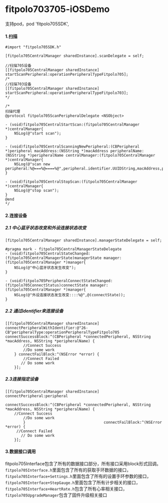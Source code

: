 # fitpolo703705-iOSDemo

支持pod，pod 'fitpolo705SDK',
#### 1.扫描
```
#import "fitpolo705SDK.h"

[fitpolo705CentralManager sharedInstance].scanDelegate = self;

//扫描705设备
[[fitpolo705CentralManager sharedInstance] startScanPeripheral:operationPeripheralTypeFitpolo705];
/*
//扫描703设备
[[fitpolo705CentralManager sharedInstance] startScanPeripheral:operationPeripheralTypeFitpolo703];
*/

/*
扫描代理
@protocol fitpolo705ScanPeripheralDelegate <NSObject>

- (void)fitpolo705CentralStartScan:(fitpolo705CentralManager *)centralManager{
    NSLog(@"start scan");
}

- (void)fitpolo705CentralScanningNewPeripheral:(CBPeripheral *)peripheral macAddress:(NSString *)macAddress peripheralName:(NSString *)peripheralName centralManager:(fitpolo705CentralManager *)centralManager{
    NSLog(@"scan new peripheral:%@===%@====%@",peripheral.identifier.UUIDString,macAddress,peripheralName);
}

- (void)fitpolo705CentralStopScan:(fitpolo705CentralManager *)centralManager{
    NSLog(@"stop scan");
}
@end
*/

```

#### 2.连接设备

##### 2.1 中心蓝牙状态改变和外设连接状态改变
```
[fitpolo705CentralManager sharedInstance].managerStateDelegate = self;

#pragma mark - fitpolo705CentralManagerStateDelegate
- (void)fitpolo705CentralStateChanged:(fitpolo705CentralManagerState)managerState manager:(fitpolo705CentralManager *)manager{
    NSLog(@"中心蓝牙状态发生改变");
}

- (void)fitpolo705PeripheralConnectStateChanged:(fitpolo705ConnectStatus)connectState manager:(fitpolo705CentralManager *)manager{
    NSLog(@"外设连接状态发生改变::::%@",@(connectState));
}
```

##### 2.2 通过identifier来连接设备

```
[[fitpolo705CentralManager sharedInstance] connectPeripheralWithIdentifier:@"26-CB"peripheralType:operationPeripheralTypeFitpolo705 connectSuccessBlock:^(CBPeripheral *connectedPeripheral, NSString *macAddress, NSString *peripheralName) {
        //Connect Success
		//Do some work
    } connectFailBlock:^(NSError *error) {
        //Connect Failed
	   // Do some work
    }];
```

##### 2.3连接指定设备

```
[[fitpolo705CentralManager sharedInstance] connectPeripheral:peripheral
                                         connectSuccessBlock:^(CBPeripheral *connectedPeripheral, NSString *macAddress, NSString *peripheralName) {
    //Connect Success
		//Do some work
        }                                   connectFailBlock:^(NSError *error) {
     //Connect Failed
	   // Do some work
    }];
```

#### 3.数据接口调用
fitpolo705Interface包含了所有的数据接口部分，所有接口采用block形式回调。
```fitpolo705Interface.h```里面包含了所有的获取手环数据的接口，```fitpolo705Interface+Settings.h```里面包含了所有的设置手环参数的接口，```fitpolo705Interface+StepGauge.h```里面包含了所有计步相关的接口，```fitpolo705Interface+HeartRate.h```包含了所有心率相关接口，```fitpolo705UpgradeManager```包含了固件升级相关接口



